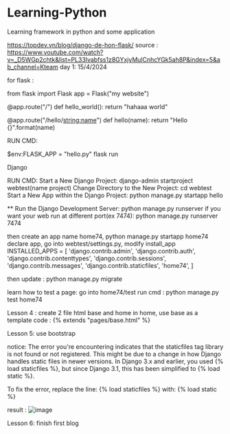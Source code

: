 # Learning-Python
Learning framework in python  and some application 

https://topdev.vn/blog/django-de-hon-flask/
source : https://www.youtube.com/watch?v=_D5WGp2chtk&list=PL33lvabfss1z8GYxjyMulCnhcYGk5ah8P&index=5&ab_channel=Kteam
day 1: 15/4/2024

for flask :

from flask import Flask
app = Flask("my website")

@app.route("/")
def hello_world():
    return "hahaaa world"

@app.route("/hello/<string:name>")
def hello(name):
    return "Hello {}".format(name)



RUN CMD: 

$env:FLASK_APP = "hello.py"
flask run




Django

RUN CMD: 
Start a New Django Project:   django-admin startproject webtest(name project)
Change Directory to the New Project: cd webtest
Start a New App within the Django Project: python manage.py startapp hello



** Run the Django Development Server: python manage.py runserver
if you want your web run at different port(ex 7474):  python manage.py runserver 7474


then create an app name home74,  python manage.py startapp home74
declare app,   go into webtest/settings.py,  modify install_app 
INSTALLED_APPS = [
    'django.contrib.admin',
    'django.contrib.auth',
    'django.contrib.contenttypes',
    'django.contrib.sessions',
    'django.contrib.messages',
    'django.contrib.staticfiles',
    'home74',
]

then update : python manage.py migrate 

learn how to test a page: go into home74/test 
run cmd : python manage.py test home74


Lesson 4 :
 create 2 file html base and home
in home, use base as a template 
code : {% extends "pages/base.html" %}

Lesson 5: use bootstrap 

notice: 
The error you're encountering indicates that the staticfiles tag library is not found or not registered. This might be due to a change in how Django handles static files in newer versions. In Django 3.x and earlier, you used {% load staticfiles %}, but since Django 3.1, this has been simplified to {% load static %}.

To fix the error, replace the line:
{% load staticfiles %}
with:
{% load static %}


result : 
![image](https://github.com/mimibetty/Learning-Python/assets/74227789/5fc6aefb-984d-4faf-b999-0f9335aee906)


Lesson 6: finish first blog 
